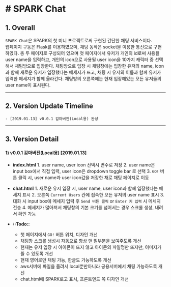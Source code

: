 # # SPARK Chat

## 1. Overall
 `SPARK Chat`은 SPARK의 첫 미니 프로젝트로써 구현된 간단한 채팅 서비스이다.  
웹페이지 구동은 Flask를 이용하였으며, 채팅 동작은 socket을 이용한 통신으로 구현하였다.
총 두 페이지로 구성되어 있으며 첫 페이지에서 유저가 개인의 id로써 사용될 user name을 입력하고, 개인의 icon으로 사용될 user icon을 10가지 캐릭터 중 선택해서 채팅방으로 입장한다. 채팅방으로 입장 시 채팅창에는 입장한 유저의 name, icon과 함께 새로운 유저가 입장했다는 메세지가 뜨고, 채팅 시 유저의 이름과 함께 유저가 입력한 메세지가 함께 올라간다. 채팅방의 오른쪽에는 현재 입장해있는 모든 유저들의 user name이 표시된다.
- - - -
## 2. Version Update Timeline
	- [2019.01.13] v0.0.1 감마버전(Local용) 완성
- - - -
## 3. Version Detail
#### 1) v0.0.1 감마버전(Local용) [2019.01.13]

- **index.html**
		1. user name, user icon 선택시 변수로 저장
		2. user name은 input box에서 직접 입력, user icon은 dropdown toggle bar 로 선택
		3. `GO!` 버튼 클릭 시, user name과 user icon값을 저장한 채로 채팅 페이지로 이동

- **chat.html**
		1. 새로운 유저 입장 시, user name, user icon과 함께 입장했다는 메세지 표시
		2. 오른쪽 `Current Users` 칸에 접속한 모든 유저의 user name 표시
		3. 대화 시 input box에 메세지 입력 후 `Send 버튼 클릭` or `Enter 키 입력` 시 메세지 전송
		4. 메세지가 많아져서 채팅창의 기본 크기를 넘어서는 경우 스크롤 생성, 내려서 확인 가능

- **::Todo::**
	- 첫 페이지에서  `GO!` 버튼 위치, 디자인 개선
	- 채팅창 스크롤 생성시 자동으로 항상 맨 밑부분을 보여주도록 개선
	- 현재는 유저 입장 시 아이콘이 뜨지 않고 아이콘의 파일명만 뜨지만, 이미지가 뜰 수 있도록 개선
	- 현재 영어로만 채팅 가능, 한글도 가능하도록 개선
	- aws서버에 파일을 올려서 local뿐만아니라 공용서버에서 채팅 가능하도록 개선
	- chat.html에 SPARK로고 표시, 프론트엔드 쪽 디자인 개선
